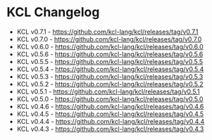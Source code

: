 # KCL Changelog

- KCL v0.7.1 - https://github.com/kcl-lang/kcl/releases/tag/v0.7.1
- KCL v0.7.0 - https://github.com/kcl-lang/kcl/releases/tag/v0.7.0
- KCL v0.6.0 - https://github.com/kcl-lang/kcl/releases/tag/v0.6.0
- KCL v0.5.6 - https://github.com/kcl-lang/kcl/releases/tag/v0.5.6
- KCL v0.5.5 - https://github.com/kcl-lang/kcl/releases/tag/v0.5.5
- KCL v0.5.4 - https://github.com/kcl-lang/kcl/releases/tag/v0.5.4
- KCL v0.5.3 - https://github.com/kcl-lang/kcl/releases/tag/v0.5.3
- KCL v0.5.2 - https://github.com/kcl-lang/kcl/releases/tag/v0.5.2
- KCL v0.5.1 - https://github.com/kcl-lang/kcl/releases/tag/v0.5.1
- KCL v0.5.0 - https://github.com/kcl-lang/kcl/releases/tag/v0.5.0
- KCL v0.4.6 - https://github.com/kcl-lang/kcl/releases/tag/v0.4.6
- KCL v0.4.5 - https://github.com/kcl-lang/kcl/releases/tag/v0.4.5
- KCL v0.4.4 - https://github.com/kcl-lang/kcl/releases/tag/v0.4.4
- KCL v0.4.3 - https://github.com/kcl-lang/kcl/releases/tag/v0.4.3
